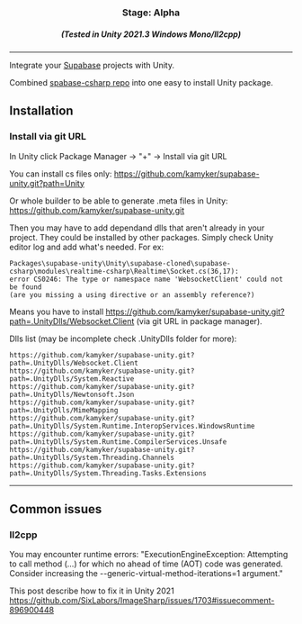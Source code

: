 <h3 align="center">Stage: Alpha</h3>
<h5 align="center">(Tested in Unity 2021.3 Windows Mono/Il2cpp)</h5>

---

Integrate your [Supabase](https://supabase.io) projects with Unity.

Combined [spabase-csharp repo](https://github.com/supabase-community/supabase-csharp) into one easy to install Unity package.

## Installation

### Install via git URL
In Unity click Package Manager -> "+" -> Install via git URL

You can install cs files only: https://github.com/kamyker/supabase-unity.git?path=Unity

Or whole builder to be able to generate .meta files in Unity: https://github.com/kamyker/supabase-unity.git

Then you may have to add dependand dlls that aren't already in your project. They could be installed by other packages. Simply check Unity editor log and add what's needed. For ex:

```
Packages\supabase-unity\Unity\supabase-cloned\supabase-csharp\modules\realtime-csharp\Realtime\Socket.cs(36,17):
error CS0246: The type or namespace name 'WebsocketClient' could not be found
(are you missing a using directive or an assembly reference?)
```

Means you have to install https://github.com/kamyker/supabase-unity.git?path=.UnityDlls/Websocket.Client (via git URL in package manager). 

Dlls list (may be incomplete check .UnityDlls folder for more):

```
https://github.com/kamyker/supabase-unity.git?path=.UnityDlls/Websocket.Client
https://github.com/kamyker/supabase-unity.git?path=.UnityDlls/System.Reactive
https://github.com/kamyker/supabase-unity.git?path=.UnityDlls/Newtonsoft.Json
https://github.com/kamyker/supabase-unity.git?path=.UnityDlls/MimeMapping
https://github.com/kamyker/supabase-unity.git?path=.UnityDlls/System.Runtime.InteropServices.WindowsRuntime
https://github.com/kamyker/supabase-unity.git?path=.UnityDlls/System.Runtime.CompilerServices.Unsafe
https://github.com/kamyker/supabase-unity.git?path=.UnityDlls/System.Threading.Channels
https://github.com/kamyker/supabase-unity.git?path=.UnityDlls/System.Threading.Tasks.Extensions
```

---

## Common issues
### Il2cpp
You may encounter runtime errors: "ExecutionEngineException: Attempting to call method (...) for which no ahead of time (AOT) code was generated.  Consider increasing the --generic-virtual-method-iterations=1 argument."

This post describe how to fix it in Unity 2021 https://github.com/SixLabors/ImageSharp/issues/1703#issuecomment-896900448

